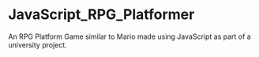 # JavaScript_RPG_Platformer
An RPG Platform Game similar to Mario made using JavaScript as part of a university project.
